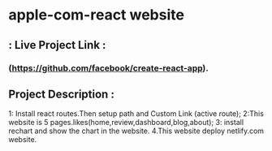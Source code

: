 # apple-com-react website

## : Live Project Link : 
### (https://github.com/facebook/create-react-app).

## Project Description : 

1: Install react routes.Then setup path and Custom Link (active route);
2:This website is 5 pages.likes(home,review,dashboard,blog,about);
3: install rechart and show the chart in the website.
4.This website deploy  netlify.com website.


